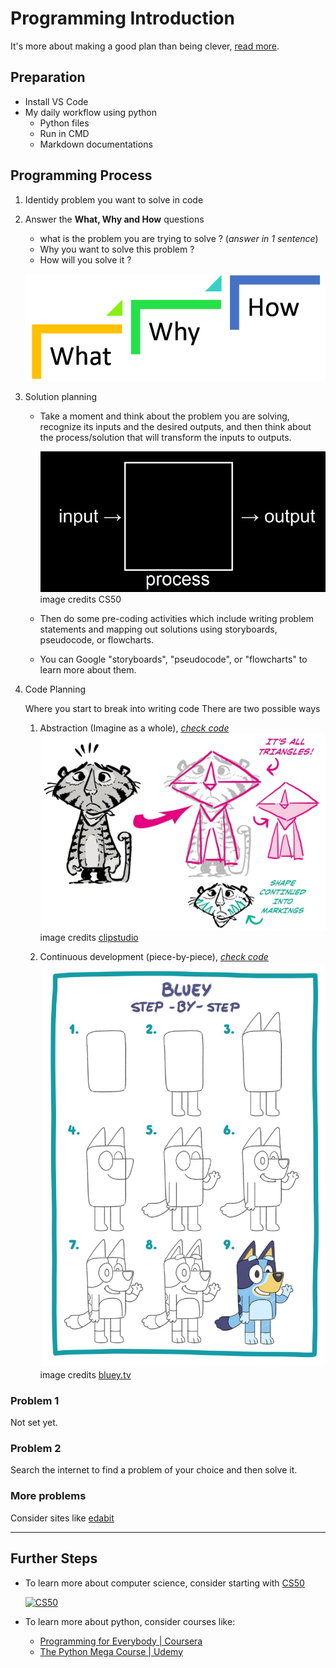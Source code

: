 # Programming Introduction
It's more about making a good plan than being clever, [read more](https://microcredentials.digitalpromise.org/explore/planning-before-programming).

## Preparation 

- Install VS Code
- My daily workflow using python  
  - Python files
  - Run in CMD
  - Markdown documentations


## Programming Process 

1) Identidy problem you want to solve in code
2) Answer the **What, Why and How** questions 
     - what is the problem you are trying to solve ? (*answer in 1 sentence*)
     - Why you want to solve this problem ? 
     - How will you solve it ? 

    ![What Why and How](resources/images/What-Why-and-How.png)

3) Solution planning

   - Take a moment and think about the problem you are solving, recognize its inputs and the desired outputs, and then think about the process/solution that will transform the inputs to outputs. 

      ![input-process-output](resources/images/input-process-output.jpg)
      <br>image credits CS50
    
   - Then do some pre-coding activities which include writing problem statements and mapping out solutions using storyboards, pseudocode, or flowcharts.

   - You can Google "storyboards", "pseudocode", or "flowcharts" to learn more about them.

4) Code Planning
 
    Where you start to break into writing code
    There are two possible ways
      1) Abstraction (Imagine as a whole), [*check code*](resources/02-programming-intro/abstraction.py)
        ![Abstraction](resources/images/abstraction.jpg)
        <br>image credits [clipstudio](https://www.clipstudio.net/how-to-draw/archives/160863)

      2) Continuous development (piece-by-piece), [*check code*](resources/02-programming-intro/continuous-development.ipynb)
        ![Continuous development](resources/images/continuous-development.jpg)
        <br>image credits [bluey.tv](https://www.bluey.tv/make/how-to-draw-bluey/)

### Problem 1 

Not set yet.

### Problem 2 

Search the internet to find a problem of your choice and then solve it.

### More problems 

Consider sites like [edabit](https://edabit.com/challenges)


---

## Further Steps 

- To learn more about computer science, consider starting with [CS50](https://pll.harvard.edu/course/cs50-introduction-computer-science) 

  [![CS50](https://pll.harvard.edu/sites/default/files/styles/16_9_medium/public/course/CS50x_pll.png)](https://pll.harvard.edu/course/cs50-introduction-computer-science)

- To learn more about python, consider courses like: 
  - [Programming for Everybody | Coursera](https://www.coursera.org/learn/python)
  - [The Python Mega Course | Udemy](https://www.udemy.com/course/the-python-mega-course)